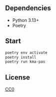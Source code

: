 ## Dependencies
- Python 3.13+
- Poetry

## Start
```bash
poetry env activate
poetry install
poetry run kma-pas
```

## License
[CC0](./LICENSE)
